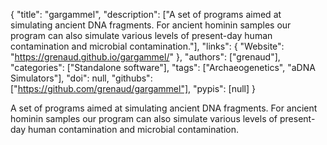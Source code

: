 {
  "title": "gargammel",
  "description": ["A set of programs aimed at simulating ancient DNA fragments. For ancient hominin samples our program can also simulate various levels of present-day human contamination and microbial contamination."],
  "links": {
    "Website": "https://grenaud.github.io/gargammel/"
  },
  "authors": ["grenaud"],
  "categories": ["Standalone software"],
  "tags": ["Archaeogenetics", "aDNA Simulators"],
  "doi": null,
  "githubs": ["https://github.com/grenaud/gargammel"],
  "pypis": [null]
}

<!-- Generated by csv2md.R – do not edit by hand -->

A set of programs aimed at simulating ancient DNA fragments. For ancient hominin samples our program can also simulate various levels of present-day human contamination and microbial contamination.